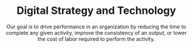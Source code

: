 ---
layout: service
order: 4
title: "Digital Strategy and Technology"
subtitle: "Our goal is to drive performance in an organization by reducing the time to complete any given activity, improve the consistency of an output, or lower the cost of labor required to perform the activity."
intro: "SLKone’s digital strategy consulting helps businesses unlock the full potential of their technology investments. By streamlining IT infrastructure and implementing advanced automation like Robotic Process Automation (RPA), we enable your organization to scale efficiently. We categorize systems based on their support for activity completion: making activities easier to complete, serving as tools for completing activities, or performing activities autonomously. Our goal is to drive performance by reducing activity completion time, improving output consistency, and lowering labor costs."
approach: "We take a pragmatic approach to digital strategy and technology implementation. By aligning technology initiatives with business goals, we ensure that every digital investment contributes directly to your organization's success. Our team combines deep technical expertise with broad business acumen to deliver solutions that not only leverage cutting-edge technology but also drive tangible business outcomes."
blurb-intro: "Transform your operations with innovative digital solutions for enhanced efficiency."
why_choose:
  - point: "Strategic Alignment"
    description: "Ensuring technology initiatives are in line with business objectives."
  - point: "Advanced Expertise"
    description: "Leveraging the latest technological advancements for your benefit."
  - point: "Customized Solutions"
    description: "Tailored digital strategies to fit your unique business needs."
  - point: "Proven Track Record"
    description: "Successful digital transformations across various industries."
  - point: "Continuous Support"
    description: "Ongoing assistance to maintain and enhance digital initiatives."
  - point: "Data-Driven Approach"
    description: "Utilizing analytics to inform and optimize digital strategies."
cta: "Ready to drive your digital transformation? Contact SLKone today to discover how our Digital Strategy and Technology services can elevate your business operations and performance."
icon: "fa-computer"
color: "plum"
image: "/assets/images/backgrounds/digital-strategy.webp"
---